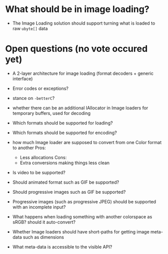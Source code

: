 # What should be in image loading?


- The Image Loading solution should support turning what is loaded to raw `ubyte[]` data



# Open questions (no vote occured yet)

- A 2-layer architecture for image loading (format decoders + generic interface)

- Error codes or exceptions?

- stance on `-betterC`?

- whether there can be an additional IAllocator in Image loaders for temporary buffers, used for decoding

- Which formats should be supported for loading?

- Which formats should be supported for encoding?

- how much Image loader are supposed to convert from one Color format to another
  Pros:
    - Less allocations
  Cons:
    - Extra conversions making things less clean

- Is video to be supported?

- Should animated format such as GIF be supported?

- Should progressive images such as GIF be supported?

- Progressive images (such as progressive JPEG) should be supported with an incomplete input?

- What happens when loading something with another colorspace as sRGB? should it auto-convert?

- Whether Image loaders should have short-paths for getting image meta-data such as dimensions

- What meta-data is accessible to the visible API?
